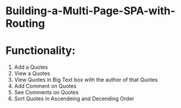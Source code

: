 # Building-a-Multi-Page-SPA-with-Routing

# Functionality:

1. Add a Quotes
2. View a Quotes
3. View Quotes in Big Text box with the author of that Quotes
4. Add Comment on Quotes
5. See Comments on Quotes
6. Sort Quotes in Ascendeing and Decending Order
